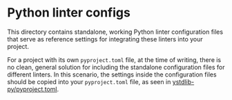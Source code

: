 # Python linter configs

This directory contains standalone, working Python linter configuration files that serve as
reference settings for integrating these linters into your project.

For a project with its own `pyproject.toml` file, at the time of writing, there is no clean, general
solution for including the standalone configuration files for different linters. In this scenario,
the settings inside the configuration files should be copied into your `pyproject.toml` file, as
seen in [ystdlib-py/pyproject.toml](../../ystdlib-py/pyproject.toml).
